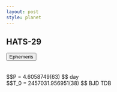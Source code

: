 ```yaml
---
layout: post
style: planet
---
```

<script src="../js/planets.js"></script>

## HATS-29

<!-- Tab links -->
<div class="tab">
<button class="tablinks" onclick="openCity(event, 'Ephemeris')">Ephemeris</button>
</div>

<!-- Tab content -->
<div id="Ephemeris" class="tabcontent" markdown="1">
<br/><br/>
$$P = 4.6058749(63) $$ day <br/>
$$T_0 = 2457031.956951(38) $$ BJD TDB
<br/><br/>
<br/><br/>
</div>



<script src="../js/tabs.js"></script>


